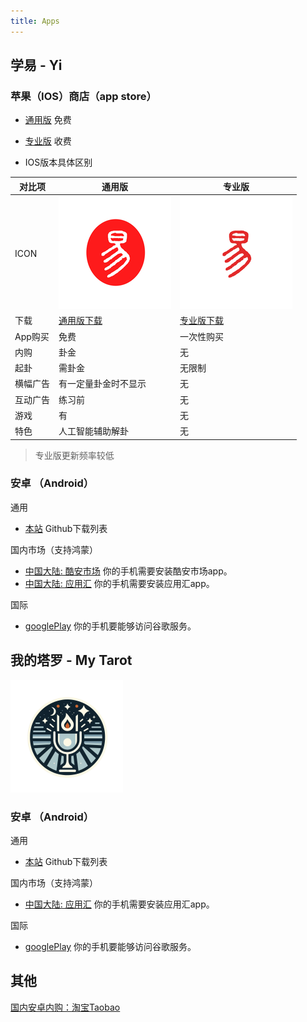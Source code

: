 ```yaml
---
title: Apps
---
```


## 学易 - Yi

### 苹果（IOS）商店（app store）

- [通用版](https://apps.apple.com/cn/app/学易/id1533516434) 免费
- [专业版](https://apps.apple.com/cn/app/学易专业版/id1536854357) 收费

- IOS版本具体区别

| 对比项 | 通用版 | 专业版 |
| ----- | ----- | ----- |
| ICON | ![avatar](/img/yi-180.png) | ![avatar](/img/yi-180-pro.png) |
| 下载 |[通用版下载](https://apps.apple.com/app/id1533516434) | [专业版下载](https://apps.apple.com/app/id1536854357) |
| App购买|免费|一次性购买 |
| 内购 | 卦金 | 无 |
| 起卦 | 需卦金 | 无限制 |
| 横幅广告 | 有一定量卦金时不显示 | 无 |
| 互动广告 | 练习前 | 无 |
| 游戏 | 有 | 无 |
| 特色 | 人工智能辅助解卦 | 无 |

> 专业版更新频率较低

### 安卓 （Android）

通用

- [本站](https://github.com/alansuhe/alansuhe.github.io/releases) Github下载列表

国内市场（支持鸿蒙）

- [中国大陆: 酷安市场](https://www.coolapk.com/apk/168854) 你的手机需要安装酷安市场app。
- [中国大陆: 应用汇](http://www.appchina.com/app/me.suhe.yi) 你的手机需要安装应用汇app。

国际
- [googlePlay](https://play.google.com/store/apps/details?id=me.suhe.yi) 你的手机要能够访问谷歌服务。

## 我的塔罗 - My Tarot

![avatar](/img/mr180.png)

### 安卓 （Android）

通用

- [本站](https://github.com/alansuhe/alansuhe.github.io/releases) Github下载列表

国内市场（支持鸿蒙）

<!-- - [中国大陆: 酷安市场](https://www.coolapk.com/apk/168854) 你的手机需要安装酷安市场app。 -->
- [中国大陆: 应用汇](http://www.appchina.com/app/me.suhe.mr) 你的手机需要安装应用汇app。

国际
- [googlePlay](https://play.google.com/store/apps/details?id=me.suhe.mr) 你的手机要能够访问谷歌服务。

## 其他

[国内安卓内购：淘宝Taobao](https://i3cf4g4wrztdx9i5dsanog0wq1cfh96.taobao.com)
